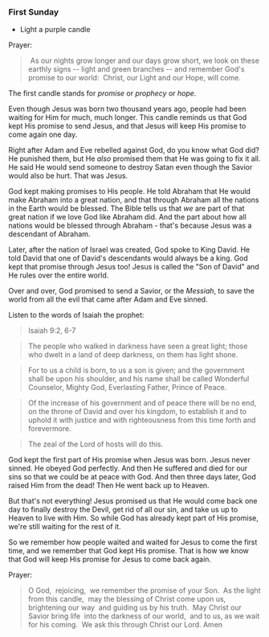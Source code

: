 ### First Sunday

* Light a purple candle

Prayer:

> As our nights grow longer and our days grow short, we look on these earthly signs -- light and green branches -- and remember God's promise to our world:  Christ, our Light and our Hope, will come.  

The first candle stands for *promise* or *prophecy* or *hope*.

Even though Jesus was born two thousand years ago, people had been waiting for Him for much, much longer.  This candle reminds us that God kept His promise to send Jesus, and that Jesus will keep His promise to come again one day.

Right after Adam and Eve rebelled against God, do you know what God did?  He punished them, but He *also* promised them that He was going to fix it all.  He said He would send someone to destroy Satan even though the Savior would also be hurt.  That was Jesus.

God kept making promises to His people.  He told Abraham that He would make Abraham into a great nation, and that through Abraham all the nations in the Earth would be blessed.  The Bible tells us that *we* are part of that great nation if we love God like Abraham did.  And the part about how all nations would be blessed through Abraham - that's because Jesus was a descendant of Abraham.

Later, after the nation of Israel was created, God spoke to King David.  He told David that one of David's descendants would always be a king.  God kept that promise through Jesus too!  Jesus is called the "Son of David" and He rules over the entire world.

Over and over, God promised to send a Savior, or the *Messiah*, to save the world from all the evil that came after Adam and Eve sinned.

Listen to the words of Isaiah the prophet: 

> Isaiah 9:2, 6-7

> The people who walked in darkness
have seen a great light;
those who dwelt in a land of deep darkness,
on them has light shone.

> For to us a child is born,
to us a son is given;
and the government shall be upon his shoulder,
and his name shall be called
Wonderful Counselor, Mighty God,
Everlasting Father, Prince of Peace.

> Of the increase of his government and of peace
there will be no end,
on the throne of David and over his kingdom,
to establish it and to uphold it
with justice and with righteousness
from this time forth and forevermore.

> The zeal of the Lord of hosts will do this.

God kept the first part of His promise when Jesus was born.  Jesus never sinned.  He obeyed God perfectly.  And then He suffered and died for our sins so that we could be at peace with God.  And then three days later, God raised Him from the dead!  Then He went back up to Heaven.

But that's not everything!  Jesus promised us that He would come back one day to finally destroy the Devil, get rid of all our sin, and take us up to Heaven to live with Him.  So while God has already kept part of His promise, we're still waiting for the rest of it.

So we remember how people waited and waited for Jesus to come the first time, and we remember that God kept His promise.  That is how we know that God will keep His promise for Jesus to come back again.

Prayer:

> O God,  rejoicing,  we remember the promise of your Son.   As the light from this candle,  may the blessing of Christ come upon us,  brightening our way  and guiding us by his truth.  May Christ our Savior bring life  into the darkness of our world,  and to us, as we wait for his coming.   We ask this through Christ our Lord. Amen
